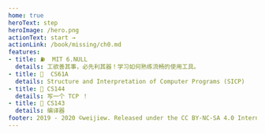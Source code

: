 ```yaml
---
home: true
heroText: step
heroImage: /hero.png
actionText: start →
actionLink: /book/missing/ch0.md
features:
- title: ⛽  MIT 6.NULL
  details: 工欲善其事，必先利其器！学习如何熟练流畅的使用工具。
- title: 🤡  CS61A 
  details: Structure and Interpretation of Computer Programs (SICP)
- title: 🍋 CS144
  details: 写一个 TCP ！ 
- title: 👻 CS143
  details: 编译器
footer: 2019 - 2020 ©weijiew. Released under the CC BY-NC-SA 4.0 International License.
---
```

